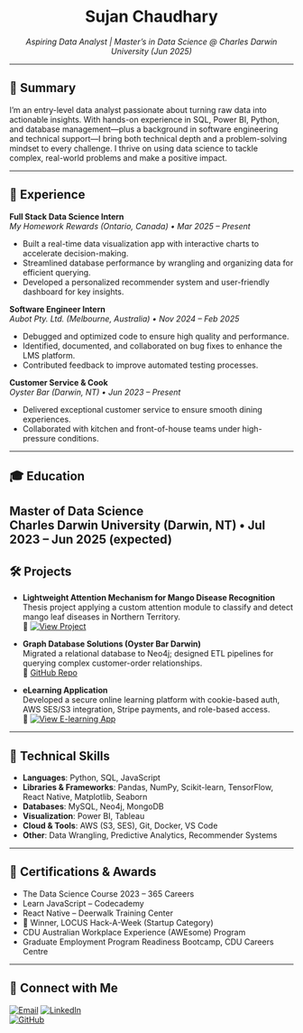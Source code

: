 <!-- HEADER -->
<h1 align="center">Sujan Chaudhary</h1>
<p align="center">
  <em>Aspiring Data Analyst | Master’s in Data Science @ Charles Darwin University (Jun 2025)</em>
</p>

---

## 🔎 Summary
I’m an entry-level data analyst passionate about turning raw data into actionable insights. With hands-on experience in SQL, Power BI, Python, and database management—plus a background in software engineering and technical support—I bring both technical depth and a problem-solving mindset to every challenge. I thrive on using data science to tackle complex, real-world problems and make a positive impact.

---

## 💼 Experience

**Full Stack Data Science Intern**  
*My Homework Rewards (Ontario, Canada) • Mar 2025 – Present*  
- Built a real-time data visualization app with interactive charts to accelerate decision-making.  
- Streamlined database performance by wrangling and organizing data for efficient querying.  
- Developed a personalized recommender system and user-friendly dashboard for key insights.

**Software Engineer Intern**  
*Aubot Pty. Ltd. (Melbourne, Australia) • Nov 2024 – Feb 2025*  
- Debugged and optimized code to ensure high quality and performance.  
- Identified, documented, and collaborated on bug fixes to enhance the LMS platform.  
- Contributed feedback to improve automated testing processes.

**Customer Service & Cook**  
*Oyster Bar (Darwin, NT) • Jun 2023 – Present*  
- Delivered exceptional customer service to ensure smooth dining experiences.  
- Collaborated with kitchen and front-of-house teams under high-pressure conditions.

---

## 🎓 Education

**Master of Data Science**  
Charles Darwin University (Darwin, NT) • Jul 2023 – Jun 2025 (expected)
---

## 🛠️ Projects

- **Lightweight Attention Mechanism for Mango Disease Recognition**  
  Thesis project applying a custom attention module to classify and detect mango leaf diseases in Northern Territory.  
  🔗 [![View Project](https://img.shields.io/badge/View%20Project-GitHub-black?style=for-the-badge&logo=github)](https://github.com/hexsujan0264/mango-disease-recognition)

- **Graph Database Solutions (Oyster Bar Darwin)**  
  Migrated a relational database to Neo4j; designed ETL pipelines for querying complex customer-order relationships.  
  🔗 [GitHub Repo](https://github.com/hexsujan0264/oysterbar-graph-db)

- **eLearning Application**  
  Developed a secure online learning platform with cookie-based auth, AWS SES/S3 integration, Stripe payments, and role-based access.  
  🔗 [![View E-learning App](https://img.shields.io/badge/View%20E-learning%20App-GitHub-black?style=for-the-badge&logo=github)](https://github.com/hexsujan0264/E-learning-App-eduNepal-)


---

## 🔧 Technical Skills

- **Languages**: Python, SQL, JavaScript  
- **Libraries & Frameworks**: Pandas, NumPy, Scikit-learn, TensorFlow, React Native, Matplotlib, Seaborn  
- **Databases**: MySQL, Neo4j, MongoDB  
- **Visualization**: Power BI, Tableau  
- **Cloud & Tools**: AWS (S3, SES), Git, Docker, VS Code  
- **Other**: Data Wrangling, Predictive Analytics, Recommender Systems

---

## 🏅 Certifications & Awards

- The Data Science Course 2023 – 365 Careers  
- Learn JavaScript – Codecademy  
- React Native – Deerwalk Training Center  
- 🥇 Winner, LOCUS Hack-A-Week (Startup Category)  
- CDU Australian Workplace Experience (AWEsome) Program  
- Graduate Employment Program Readiness Bootcamp, CDU Careers Centre

---

## 🔗 Connect with Me
[![Email](https://img.shields.io/badge/-Email-D14836?style=flat&logo=gmail&logoColor=white)](mailto:sujan0264@gmail.com)
[![LinkedIn](https://img.shields.io/badge/-LinkedIn-blue?style=flat&logo=linkedin)](https://www.linkedin.com/in/sujan-chaudhary/)  
[![GitHub](https://img.shields.io/badge/-GitHub-black?style=flat&logo=github)](https://github.com/hexsujan0264) 
